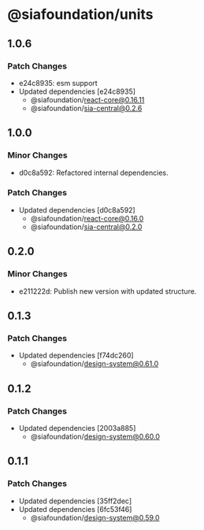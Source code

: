 # @siafoundation/units

## 1.0.6

### Patch Changes

- e24c8935: esm support
- Updated dependencies [e24c8935]
  - @siafoundation/react-core@0.16.11
  - @siafoundation/sia-central@0.2.6

## 1.0.0

### Minor Changes

- d0c8a592: Refactored internal dependencies.

### Patch Changes

- Updated dependencies [d0c8a592]
  - @siafoundation/react-core@0.16.0
  - @siafoundation/sia-central@0.2.0

## 0.2.0

### Minor Changes

- e211222d: Publish new version with updated structure.

## 0.1.3

### Patch Changes

- Updated dependencies [f74dc260]
  - @siafoundation/design-system@0.61.0

## 0.1.2

### Patch Changes

- Updated dependencies [2003a885]
  - @siafoundation/design-system@0.60.0

## 0.1.1

### Patch Changes

- Updated dependencies [35ff2dec]
- Updated dependencies [6fc53f46]
  - @siafoundation/design-system@0.59.0
